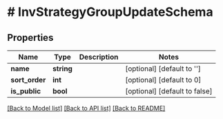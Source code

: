 # # InvStrategyGroupUpdateSchema

## Properties

Name | Type | Description | Notes
------------ | ------------- | ------------- | -------------
**name** | **string** |  | [optional] [default to '']
**sort_order** | **int** |  | [optional] [default to 0]
**is_public** | **bool** |  | [optional] [default to false]

[[Back to Model list]](../../README.md#models) [[Back to API list]](../../README.md#endpoints) [[Back to README]](../../README.md)
